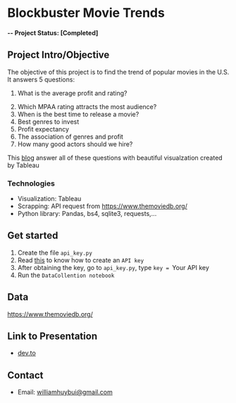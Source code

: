 # Blockbuster Movie Trends

#### -- Project Status: [Completed]

## Project Intro/Objective

The objective of this project is to find the trend of popular movies in the U.S. It answers 5 questions:
1) What is the average profit and rating?

[](https://github.com/williamhuybui/Blockbuster-Movie-Trends/tree/master/Picture/profit_rating.png)

2) Which MPAA rating attracts the most audience?
3) When is the best time to release a movie?
4) Best genres to invest
5) Profit expectancy
6) The association of genres and profit
7) How many good actors should we hire?

This [blog](https://dev.to/williamhuybui/blockbuster-movie-trends-h94) answer all of these questions with beautiful visualzation created by Tableau

### Technologies
* Visualization: Tableau
* Scrapping: API request from https://www.themoviedb.org/
* Python library: Pandas, bs4, sqlite3, requests,...

## Get started


1) Create the file `api_key.py`
2) Read [this](https://www.themoviedb.org/faq/api) to know how to create an `API key`
3) After obtaining the key, go to `api_key.py`, type `key = `Your API key` `
4) Run the `DataCollention notebook`

## Data
https://www.themoviedb.org/

## Link to Presentation
* [dev.to](https://dev.to/williamhuybui/blockbuster-movie-trends-h94)

## Contact
* Email: williamhuybui@gmail.com

